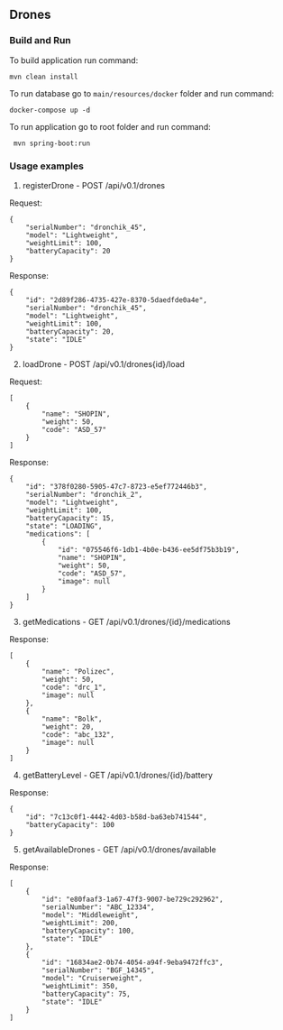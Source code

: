 ## Drones
### Build and Run
To build application run command:
```
mvn clean install
```
To run database go to `main/resources/docker` folder and run command:
```
docker-compose up -d
```
To run application go to root folder and run command:
```
 mvn spring-boot:run
```

### Usage examples
1) registerDrone - POST /api/v0.1/drones

Request:
```
{
    "serialNumber": "dronchik_45",
    "model": "Lightweight",
    "weightLimit": 100,
    "batteryCapacity": 20
}
```
Response:
```
{
    "id": "2d89f286-4735-427e-8370-5daedfde0a4e",
    "serialNumber": "dronchik_45",
    "model": "Lightweight",
    "weightLimit": 100,
    "batteryCapacity": 20,
    "state": "IDLE"
}
```
2) loadDrone - POST /api/v0.1/drones{id}/load

Request:
```
[
    {
        "name": "SHOPIN",
        "weight": 50,
        "code": "ASD_57"
    }
]
```
Response:
```
{
    "id": "378f0280-5905-47c7-8723-e5ef772446b3",
    "serialNumber": "dronchik_2",
    "model": "Lightweight",
    "weightLimit": 100,
    "batteryCapacity": 15,
    "state": "LOADING",
    "medications": [
        {
            "id": "075546f6-1db1-4b0e-b436-ee5df75b3b19",
            "name": "SHOPIN",
            "weight": 50,
            "code": "ASD_57",
            "image": null
        }
    ]
}
```
3) getMedications - GET /api/v0.1/drones/{id}/medications

Response:
```
[
    {
        "name": "Polizec",
        "weight": 50,
        "code": "drc_1",
        "image": null
    },
    {
        "name": "Bolk",
        "weight": 20,
        "code": "abc_132",
        "image": null
    }
]
```
4) getBatteryLevel - GET /api/v0.1/drones/{id}/battery

Response:
```
{
    "id": "7c13c0f1-4442-4d03-b58d-ba63eb741544",
    "batteryCapacity": 100
}
```
5) getAvailableDrones - GET /api/v0.1/drones/available

Response:
```
[
    {
        "id": "e80faaf3-1a67-47f3-9007-be729c292962",
        "serialNumber": "ABC_12334",
        "model": "Middleweight",
        "weightLimit": 200,
        "batteryCapacity": 100,
        "state": "IDLE"
    },
    {
        "id": "16834ae2-0b74-4054-a94f-9eba9472ffc3",
        "serialNumber": "BGF_14345",
        "model": "Cruiserweight",
        "weightLimit": 350,
        "batteryCapacity": 75,
        "state": "IDLE"
    }
]
```